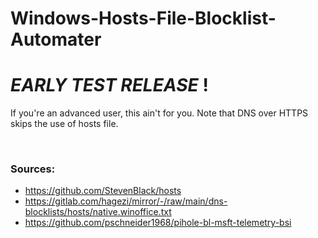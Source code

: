 # Windows-Hosts-File-Blocklist-Automater
# *EARLY TEST RELEASE* !
If you're an advanced user, this ain't for you. Note that DNS over HTTPS skips the use of hosts file.

<br>

### Sources:
- https://github.com/StevenBlack/hosts
- https://gitlab.com/hagezi/mirror/-/raw/main/dns-blocklists/hosts/native.winoffice.txt
- https://github.com/pschneider1968/pihole-bl-msft-telemetry-bsi
